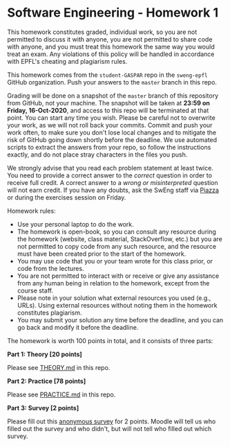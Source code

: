 # Software Engineering - Homework 1

This homework constitutes graded, individual work, so you are not permitted to discuss it with anyone, you are not permitted to share code with anyone, and you must treat this homework the same way you would treat an exam. Any violations of this policy will be handled in accordance with EPFL's cheating and plagiarism rules.

This homework comes from the `student-GASPAR` repo in the `sweng-epfl` GitHub organization.
Push your answers to the `master` branch in this repo.

Grading will be done on a snapshot of the `master` branch of this repository from GitHub, not your machine. The snapshot will be taken at **23:59 on Friday, 16-Oct-2020**, and access to this repo will be terminated at that point. You can start any time you wish. Please be careful not to overwrite your work, as we will not roll back your commits. Commit and push your work often, to make sure you don't lose local changes and to mitigate the risk of GitHub going down shortly before the deadline. We use automated scripts to extract the answers from your repo, so follow the instructions exactly, and do not place stray characters in the files you push.

We strongly advise that you read each problem statement at least twice. You need to provide a correct answer to the _correct_ question in order to receive full credit. A correct answer to a _wrong or misinterpreted_ question will not earn credit. If you have any doubts, ask the SwEng staff via [Piazza](https://piazza.com/class/ketonvc4q9k2fx) or during the exercises session on Friday.

Homework rules:

- Use your personal laptop to do the work.
- The homework is open-book, so you can consult any resource during the homework (website, class material, StackOverflow, etc.) but you are not permitted to copy code from any such resource, and the resource must have been created prior to the start of the homework.
- You may use code that you or your team wrote for this class prior, or code from the lectures.
- You are not permitted to interact with or receive or give any assistance from any human being in relation to the homework, except from the course staff.
- Please note in your solution what external resources you used (e.g., URLs). Using external resources without noting them in the homework constitutes plagiarism.
- You may submit your solution any time before the deadline, and you can go back and modify it before the deadline.

The homework is worth 100 points in total, and it consists of three parts:

**Part 1: Theory [20 points]**

Please see [THEORY.md](THEORY.md) in this repo.

**Part 2: Practice [78 points]**

Please see [PRACTICE.md](PRACTICE.md) in this repo.

**Part 3: Survey [2 points]**

Please fill out this [anonymous survey](https://...) for 2 points. Moodle will tell us who filled out the survey and who didn't, but will not tell who filled out which survey.

